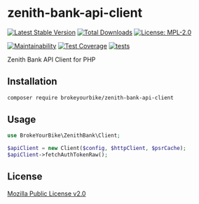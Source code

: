 # zenith-bank-api-client

[![Latest Stable Version](https://img.shields.io/github/v/release/brokeyourbike/zenith-bank-api-client-php)](https://github.com/brokeyourbike/zenith-bank-api-client-php/releases)
[![Total Downloads](https://poser.pugx.org/brokeyourbike/zenith-bank-api-client/downloads)](https://packagist.org/packages/brokeyourbike/zenith-bank-api-client)
[![License: MPL-2.0](https://img.shields.io/badge/license-MPL--2.0-purple.svg)](https://github.com/brokeyourbike/zenith-bank-api-client-php/blob/main/LICENSE)

[![Maintainability](https://api.codeclimate.com/v1/badges/91df1b66b0b140f8097b/maintainability)](https://codeclimate.com/github/brokeyourbike/zenith-bank-api-client-php/maintainability)
[![Test Coverage](https://api.codeclimate.com/v1/badges/91df1b66b0b140f8097b/test_coverage)](https://codeclimate.com/github/brokeyourbike/zenith-bank-api-client-php/test_coverage)
[![tests](https://github.com/brokeyourbike/zenith-bank-api-client-php/actions/workflows/tests.yml/badge.svg)](https://github.com/brokeyourbike/zenith-bank-api-client-php/actions/workflows/tests.yml)

Zenith Bank API Client for PHP

## Installation

```bash
composer require brokeyourbike/zenith-bank-api-client
```

## Usage

```php
use BrokeYourBike\ZenithBank\Client;

$apiClient = new Client($config, $httpClient, $psrCache);
$apiClient->fetchAuthTokenRaw();
```

## License
[Mozilla Public License v2.0](https://github.com/brokeyourbike/zenith-bank-api-client-php/blob/main/LICENSE)
